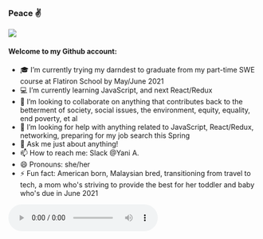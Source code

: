 ### Peace :v:

<!--**yani82/yani82** is a ✨ _special_ ✨ repository because its `README.md` (this file) appears on your GitHub profile.--> 
![](https://media.giphy.com/media/vIGwkHlazI3Jqsp5aE/giphy.gif)

#### Welcome to my Github account:

- :mortar_board: I’m currently trying my darndest to graduate from my part-time SWE course at Flatiron School by May/June 2021 
- :computer: I’m currently learning JavaScript, and next React/Redux 
- 👯 I’m looking to collaborate on anything that contributes back to the betterment of society, social issues, the environment, equity, equality, end poverty, et al 
- 🤔 I’m looking for help with anything related to JavaScript, React/Redux, networking, preparing for my job search this Spring 
- 💬 Ask me just about anything! 
- 📫 How to reach me: Slack @Yani A. 
- 😄 Pronouns: she/her
- ⚡ Fun fact: American born, Malaysian bred, transitioning from travel to tech, a mom who's striving to provide the best for her toddler and baby who's due in June 2021 

<audio controls>
         <source src = "/play whoomp" type = "audio">
</audio>
      
